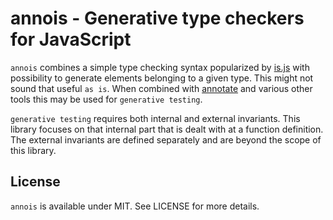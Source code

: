 # annois - Generative type checkers for JavaScript

`annois` combines a simple type checking syntax popularized by [is.js](https://github.com/scottrabin/is-js) with possibility to generate elements belonging to a given type. This might not sound that useful `as is`. When combined with [annotate](https://github.com/bebraw/annotate) and various other tools this may be used for `generative testing`.

`generative testing` requires both internal and external invariants. This library focuses on that internal part that is dealt with at a function definition. The external invariants are defined separately and are beyond the scope of this library.

## License

`annois` is available under MIT. See LICENSE for more details.
